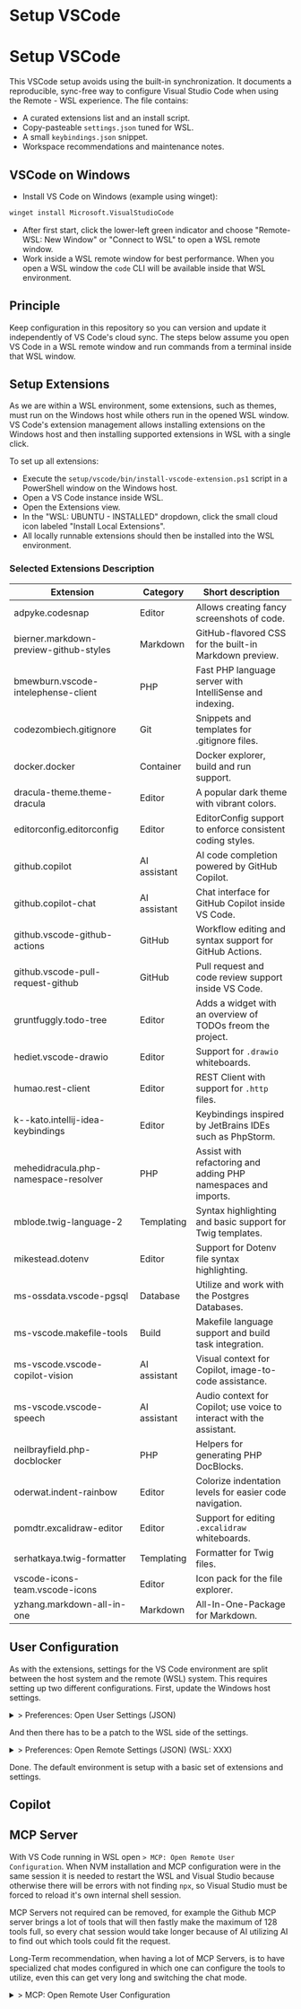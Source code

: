 # Setup VSCode
# Setup VSCode

This VSCode setup avoids using the built-in synchronization. It documents a reproducible, sync-free way to configure Visual Studio Code when using the Remote - WSL experience. The file contains:

- A curated extensions list and an install script.
- Copy-pasteable `settings.json` tuned for WSL.
- A small `keybindings.json` snippet.
- Workspace recommendations and maintenance notes.

## VSCode on Windows

- Install VS Code on Windows (example using winget):

```bash
winget install Microsoft.VisualStudioCode
```

- After first start, click the lower-left green indicator and choose "Remote-WSL: New Window" or "Connect to WSL" to open a WSL remote window.
- Work inside a WSL remote window for best performance. When you open a WSL window the `code` CLI will be available inside that WSL environment.

## Principle

Keep configuration in this repository so you can version and update it independently of VS Code's cloud sync. The steps below assume you open VS Code in a WSL remote window and run commands from a terminal inside that WSL window.

## Setup Extensions

As we are within a WSL environment, some extensions, such as themes, must run on the Windows host while others run in the opened WSL window. VS Code's extension management allows installing extensions on the Windows host and then installing supported extensions in WSL with a single click.

To set up all extensions:

 - Execute the `setup/vscode/bin/install-vscode-extension.ps1` script in a PowerShell window on the Windows host.
 - Open a VS Code instance inside WSL.
 - Open the Extensions view.
 - In the "WSL: UBUNTU - INSTALLED" dropdown, click the small cloud icon labeled "Install Local Extensions".
 - All locally runnable extensions should then be installed into the WSL environment.

### Selected Extensions Description

| Extension                              | Category     | Short description                                                    |
| -------------------------------------- | ------------ | -------------------------------------------------------------------- |
| adpyke.codesnap                        | Editor       | Allows creating fancy screenshots of code.                           |
| bierner.markdown-preview-github-styles | Markdown     | GitHub-flavored CSS for the built-in Markdown preview.               |
| bmewburn.vscode-intelephense-client    | PHP          | Fast PHP language server with IntelliSense and indexing.             |
| codezombiech.gitignore                 | Git          | Snippets and templates for .gitignore files.                         |
| docker.docker                          | Container    | Docker explorer, build and run support.                              |
| dracula-theme.theme-dracula            | Editor       | A popular dark theme with vibrant colors.                            |
| editorconfig.editorconfig              | Editor       | EditorConfig support to enforce consistent coding styles.            |
| github.copilot                         | AI assistant | AI code completion powered by GitHub Copilot.                        |
| github.copilot-chat                    | AI assistant | Chat interface for GitHub Copilot inside VS Code.                    |
| github.vscode-github-actions           | GitHub       | Workflow editing and syntax support for GitHub Actions.              |
| github.vscode-pull-request-github      | GitHub       | Pull request and code review support inside VS Code.                 |
| gruntfuggly.todo-tree                  | Editor       | Adds a widget with an overview of TODOs freom the project.           |
| hediet.vscode-drawio                   | Editor       | Support for `.drawio` whiteboards.                                   |
| humao.rest-client                      | Editor       | REST Client with support for `.http` files.                          |
| k--kato.intellij-idea-keybindings      | Editor       | Keybindings inspired by JetBrains IDEs such as PhpStorm.             |
| mehedidracula.php-namespace-resolver   | PHP          | Assist with refactoring and adding PHP namespaces and imports.       |
| mblode.twig-language-2                 | Templating   | Syntax highlighting and basic support for Twig templates.            |
| mikestead.dotenv                       | Editor       | Support for Dotenv file syntax highlighting.                         |
| ms-ossdata.vscode-pgsql                | Database     | Utilize and work with the Postgres Databases.                        |
| ms-vscode.makefile-tools               | Build        | Makefile language support and build task integration.                |
| ms-vscode.vscode-copilot-vision        | AI assistant | Visual context for Copilot, image-to-code assistance.                |
| ms-vscode.vscode-speech                | AI assistant | Audio context for Copilot; use voice to interact with the assistant. |
| neilbrayfield.php-docblocker           | PHP          | Helpers for generating PHP DocBlocks.                                |
| oderwat.indent-rainbow                 | Editor       | Colorize indentation levels for easier code navigation.              |
| pomdtr.excalidraw-editor               | Editor       | Support for editing `.excalidraw` whiteboards.                       |
| serhatkaya.twig-formatter              | Templating   | Formatter for Twig files.                                            |
| vscode-icons-team.vscode-icons         | Editor       | Icon pack for the file explorer.                                     |
| yzhang.markdown-all-in-one             | Markdown     | All-In-One-Package for Markdown.                                     |


## User Configuration

As with the extensions, settings for the VS Code environment are split between the host system and the remote (WSL) system. This requires setting up two different configurations. First, update the Windows host settings.

<details>
<summary>> Preferences: Open User Settings (JSON)</summary>

```json
{
	"workbench.colorTheme": "Dracula Theme",
	"files.autoSave": "afterDelay",
	"workbench.iconTheme": "vscode-icons",
	"workbench.tree.indent": 12,
	"workbench.tips.enabled": false,
	"workbench.view.alwaysShowHeaderActions": true,
	"workbench.editor.decorations.badges": false,
	"workbench.editor.pinnedTabsOnSeparateRow": true,
	"explorer.autoRevealExclude": {
		"**/vendor": true
	},
	"zenMode.hideActivityBar": false,
	"telemetry.editStats.enabled": false,
    "telemetry.feedback.enabled": false,
	"codesnap.transparentBackground": true,
	"github.copilot.chat.commitMessageGeneration.instructions": [
        {
            "text": "Use conventional commit message format."
        }
    ],

	"docker.extension.enableComposeLanguageServer": true,
	"git.blame.editorDecoration.enabled": true,

  	"chat.agent.maxRequests": 250,
	"github.copilot.enable": {"*": true},
	"github.copilot.chat.setupTests.enabled": false,
	"github.copilot.nextEditSuggestions.enabled": true,
	"github.copilot.selectedCompletionModel": "gpt-4o-copilot",
	"github.copilot.chat.codesearch.enabled": true,
	"chat.mcp.autostart": "newAndOutdated",

	"chat.tools.terminal.autoApprove": {
			"composer": true,
			"curl": true,
			"docker compose": true,
			"make": true,
			"vendor/bin/rector": true,
			"vendor/bin/phpcs": true,
			"vendor/bin/deptrac": true
	},

	"[markdown]": {
		"editor.defaultFormatter": "yzhang.markdown-all-in-one"
	},
}
```

</details>

And then there has to be a patch to the WSL side of the settings.

<details>
<summary>> Preferences: Open Remote Settings (JSON) (WSL: XXX)</summary>

```json
{
    "github.copilot.chat.codesearch.enabled": true,
    "terminal.integrated.profiles.linux": {
        "bash": {
            "path": "bash",
            "args": ["-c", "source ~/.bashrc; exec bash"]
        },
    },
    "terminal.integrated.defaultProfile.linux": "bash"
}
```

</details>

Done. The default environment is setup with a basic set of extensions and settings.

## Copilot

## MCP Server

With VS Code running in WSL open `> MCP: Open Remote User Configuration`. When NVM installation and MCP configuration were in the same session it is needed to restart the WSL and Visual Studio because otherwise there will be errors with not finding `npx`, so Visual Studio must be forced to reload it's own internal shell session.

MCP Servers not required can be removed, for example the Github MCP server brings a lot of tools that will then fastly make the maximum of 128 tools full, so every chat session would take longer because of AI utilizing AI to find out which tools could fit the request.

Long-Term recommendation, when having a lot of MCP Servers, is to have specialized chat modes configured in which one can configure the tools to utilize, even this can get very long and switching the chat mode.

<details>
<summary>> MCP: Open Remote User Configuration</summary>

```json
{
  "servers": {
    "playwright": {
      "type": "stdio",
      "command": "npx",
      "args": [
        "@playwright/mcp@latest",
        "--ignore-https-errors"
      ]
    },
    "context7": {
      "type": "stdio",
      "command": "npx",
      "args": [
        "-y",
        "@upstash/context7-mcp"
      ]
    },
    "git-mcp-server": {
      "command": "npx",
      "args": [
        "@cyanheads/git-mcp-server"
      ],
      "env": {
        "MCP_LOG_LEVEL": "info",
        "GIT_SIGN_COMMITS": "true"
      }
    },
	"notion": {
		"command": "npx",
		"args": [
			"-y",
			"mcp-remote",
			"https://mcp.notion.com/mcp"
		]
	},
	"atlassian": {
		"command": "npx",
		"args": ["-y", "mcp-remote", "https://mcp.atlassian.com/v1/sse"]
	},
	"github": {
		"type": "http",
		"url": "https://api.githubcopilot.com/mcp/"
	}
  }
}

</details>

## Instructions & ChatModes

All Copiloit related files are living within the Windows environment.
As such you can C&P the `user` subdirectory of this file directly to
`%APPDATA%\Code\User` in the windows explorer.

